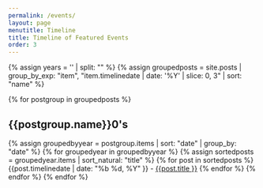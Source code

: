 ```yaml
---
permalink: /events/
layout: page
menutitle: Timeline
title: Timeline of Featured Events
order: 3
---
```

{% assign years = '' | split: "" %}
{% assign groupedposts = site.posts | group_by_exp: "item", "item.timelinedate | date: '%Y' | slice: 0, 3" | sort: "name" %}

{% for postgroup in groupedposts %}
<h2><b>{{postgroup.name}}0's</b></h2>
	{% assign groupedbyyear = postgroup.items | sort: "date" | group_by: "date" %}
	{% for groupedyear in groupedbyyear %}
		{% assign sortedposts = groupedyear.items | sort_natural: "title" %}
		{% for post in sortedposts %}
{{post.timelinedate | date: "%b %d, %Y" }} - <a href="#{{post.url}}">{{post.title }}</a>
		{% endfor %}
	{% endfor %}
{% endfor %}